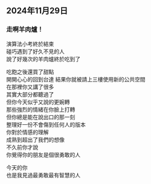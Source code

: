 ## 2024年11月29日
### 走啊羊肉爐！

演算法小考終於結束  
碰巧遇到了好久不見的人  
說了好幾次的羊肉爐終於吃到了  

吃飽之後還買了甜點  
開開心心的回到台達 
結果你就被請上三樓使用新的公共空間  
在那裡你又講了很多  
其實大部分都聽過了  
但你今天似乎又說的更婉轉  
那些強烈的情緒在你臉上打轉  
但你總是能在說出口的那一刻  
整理好一份不會傷到任何人的版本  
你對於情感的理解  
成熟到超出了我們的想像  
不久前你才說  
你覺得你的朋友是個很勇敢的人  

今天的你  
也是我見過最勇敢最有智慧的人  